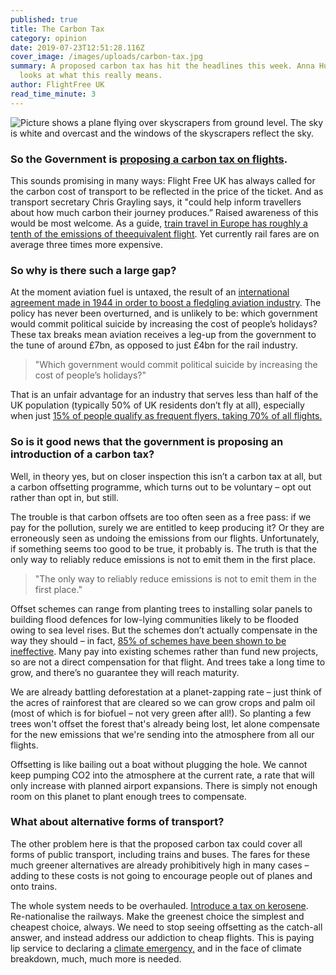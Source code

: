 ```yaml
---
published: true
title: The Carbon Tax
category: opinion
date: 2019-07-23T12:51:28.116Z
cover_image: /images/uploads/carbon-tax.jpg
summary: A proposed carbon tax has hit the headlines this week. Anna Hughes
  looks at what this really means.
author: FlightFree UK
read_time_minute: 3
---
```

![Picture shows a plane flying over skyscrapers from ground level. The sky is white and overcast and the windows of the skyscrapers reflect the sky. ](/images/uploads/carbon-tax.jpg)

### So the Government is [proposing a carbon tax on flights](https://www.thetimes.co.uk/article/air-travellers-to-be-hit-by-carbon-charge-on-all-tickets-hz2dnmzfp). 

This sounds promising in many ways: Flight Free UK has always called for the carbon cost of transport to be reflected in the price of the ticket. And as transport secretary Chris Grayling says, it "could help inform travellers about how much carbon their journey produces.” Raised awareness of this would be most welcome. As a guide, [train travel in Europe has roughly a tenth of the emissions of theequivalent flight](https://www.seat61.com/CO2flights.htm). Yet currently rail fares are on average three times more expensive.

### So why is there such a large gap?

At the moment aviation fuel is untaxed, the result of an [international agreement made in 1944 in order to boost a fledgling aviation industry](https://uk.reuters.com/article/us-france-aviation/france-wants-eu-to-seek-end-to-jet-fuel-tax-exemption-to-curb-emissions-idUKKCN1T41HI). The policy has never been overturned, and is unlikely to be: which government would commit political suicide by  increasing the cost of people’s holidays? These tax breaks mean aviation receives a leg-up from the government to the tune of around £7bn, as opposed to just £4bn for the rail industry. 

> "Which government would commit political suicide by  increasing the cost of people’s holidays?"

That is an unfair advantage for an industry that serves less than half of the UK population (typically 50% of UK residents don’t fly at all), especially when just [15% of people qualify as frequent flyers, taking 70% of all flights.](http://afreeride.org/about/)

### So is it good news that the government is proposing an introduction of a carbon tax?

Well, in theory yes, but on closer inspection this isn’t a carbon tax at all, but a carbon offsetting programme, which turns out to be voluntary – opt out rather than opt in, but still. 

The trouble is that carbon offsets are too often seen as a free pass: if we pay for the pollution, surely we are entitled to keep producing it? Or they are erroneously seen as undoing the emissions from our flights. Unfortunately, if something seems too good to be true, it probably is. The truth is that the only way to reliably reduce emissions is not to emit them in the first place. 

> "The only way to reliably reduce emissions is not to emit them in the first place."

Offset schemes can range from planting trees to installing solar panels to building flood defences for low-lying communities likely to be flooded owing to sea level rises. But the schemes don’t actually compensate in the way they should – in fact, [85% of schemes have been shown to be ineffective](https://www.transportenvironment.org/news/85-offsets-failed-reduce-emissions-says-eu-study). Many pay into existing schemes rather than fund new projects, so are not a direct compensation for that flight. And trees take a long time to grow, and there’s no guarantee they will reach maturity. 

We are already battling deforestation at a planet-zapping rate – just think of the acres of rainforest that are cleared so we can grow crops and palm oil (most of which is for biofuel – not very green after all!). So planting a few trees won't offset the forest that's already being lost, let alone compensate for the new emissions that we're sending into the atmosphere from all our flights. 

Offsetting is like bailing out a boat without plugging the hole. We cannot keep pumping CO2 into the atmosphere at the current rate, a rate that will only increase with planned airport expansions. There is simply not enough room on this planet to plant enough trees to compensate.

### What about alternative forms of transport?

The other problem here is that the proposed carbon tax could cover all forms of public transport, including trains and buses. The fares for these much greener alternatives are already prohibitively high in many cases – adding to these costs is not going to encourage people out of planes and onto trains. 

The whole system needs to be overhauled. [Introduce a tax on kerosene](https://eci.ec.europa.eu/008/public/#/initiative). Re-nationalise the railways. Make the greenest choice the simplest and cheapest choice, always. We need to stop seeing offsetting as the catch-all answer, and instead address our addiction to cheap flights. This is paying lip service to declaring a [climate emergency,](https://www.bbc.co.uk/news/uk-politics-48126677) and in the face of climate breakdown, much, much more is needed.